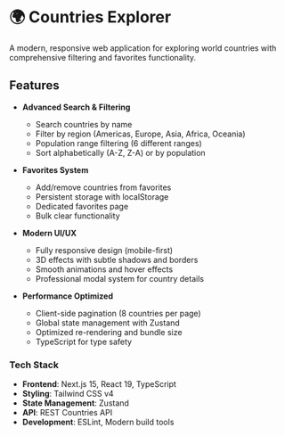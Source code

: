 # 🌍 Countries Explorer

A modern, responsive web application for exploring world countries with comprehensive filtering and favorites functionality.

## Features

- **Advanced Search & Filtering**
  - Search countries by name
  - Filter by region (Americas, Europe, Asia, Africa, Oceania)
  - Population range filtering (6 different ranges)
  - Sort alphabetically (A-Z, Z-A) or by population

- **Favorites System**
  - Add/remove countries from favorites
  - Persistent storage with localStorage
  - Dedicated favorites page
  - Bulk clear functionality

- **Modern UI/UX**
  - Fully responsive design (mobile-first)
  - 3D effects with subtle shadows and borders
  - Smooth animations and hover effects
  - Professional modal system for country details

- **Performance Optimized**
  - Client-side pagination (8 countries per page)
  - Global state management with Zustand
  - Optimized re-rendering and bundle size
  - TypeScript for type safety

### Tech Stack

- **Frontend**: Next.js 15, React 19, TypeScript
- **Styling**: Tailwind CSS v4
- **State Management**: Zustand
- **API**: REST Countries API
- **Development**: ESLint, Modern build tools
